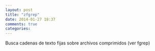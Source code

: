 ```yaml
---
layout: post
title: "zfgrep"
date: 2014-01-27 18:37
comments: true
categories: 
---
```

Busca cadenas de texto fijas sobre archivos comprimidos (ver fgrep)

